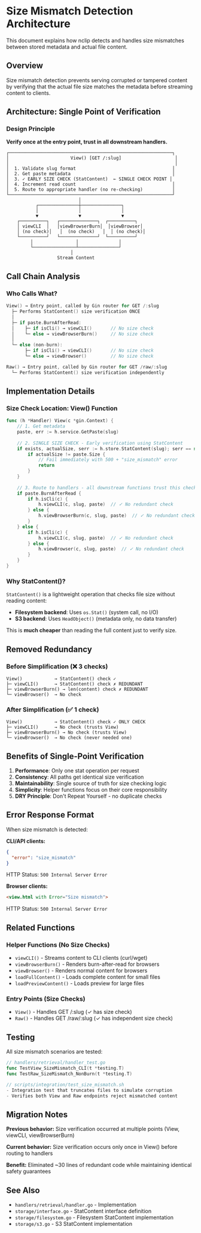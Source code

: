 # Size Mismatch Detection Architecture

This document explains how nclip detects and handles size mismatches between stored metadata and actual file content.

## Overview

Size mismatch detection prevents serving corrupted or tampered content by verifying that the actual file size matches the metadata before streaming content to clients.

## Architecture: Single Point of Verification

### Design Principle
**Verify once at the entry point, trust in all downstream handlers.**

```
┌─────────────────────────────────────────────────────────────┐
│                       View() [GET /:slug]                    │
│                                                              │
│  1. Validate slug format                                    │
│  2. Get paste metadata                                      │
│  3. ✓ EARLY SIZE CHECK (StatContent)  ← SINGLE CHECK POINT │
│  4. Increment read count                                    │
│  5. Route to appropriate handler (no re-checking)           │
└─────────────────────────────────────────────────────────────┘
                           │
           ┌───────────────┼───────────────┐
           │               │               │
           ▼               ▼               ▼
    ┌──────────┐   ┌──────────────┐  ┌──────────┐
    │ viewCLI  │   │viewBrowserBurn│  │viewBrowser│
    │ (no check)│   │  (no check)   │  │ (no check)│
    └──────────┘   └──────────────┘  └──────────┘
         │                │               │
         └────────────────┴───────────────┘
                        │
                   Stream Content
```

## Call Chain Analysis

### Who Calls What?

```go
View() → Entry point, called by Gin router for GET /:slug
  ├─ Performs StatContent() size verification ONCE
  │
  ├─ if paste.BurnAfterRead:
  │    ├─ if isCli() → viewCLI()       // No size check
  │    └─ else → viewBrowserBurn()     // No size check
  │
  └─ else (non-burn):
       ├─ if isCli() → viewCLI()       // No size check
       └─ else → viewBrowser()         // No size check

Raw() → Entry point, called by Gin router for GET /raw/:slug
  └─ Performs StatContent() size verification independently
```

## Implementation Details

### Size Check Location: View() Function

```go
func (h *Handler) View(c *gin.Context) {
    // 1. Get metadata
    paste, err := h.service.GetPaste(slug)
    
    // 2. SINGLE SIZE CHECK - Early verification using StatContent
    if exists, actualSize, serr := h.store.StatContent(slug); serr == nil && exists {
        if actualSize != paste.Size {
            // Fail immediately with 500 + "size_mismatch" error
            return
        }
    }
    
    // 3. Route to handlers - all downstream functions trust this check
    if paste.BurnAfterRead {
        if h.isCli(c) {
            h.viewCLI(c, slug, paste)  // ✓ No redundant check
        } else {
            h.viewBrowserBurn(c, slug, paste)  // ✓ No redundant check
        }
    } else {
        if h.isCli(c) {
            h.viewCLI(c, slug, paste)  // ✓ No redundant check
        } else {
            h.viewBrowser(c, slug, paste)  // ✓ No redundant check
        }
    }
}
```

### Why StatContent()?

`StatContent()` is a lightweight operation that checks file size without reading content:
- **Filesystem backend**: Uses `os.Stat()` (system call, no I/O)
- **S3 backend**: Uses `HeadObject()` (metadata only, no data transfer)

This is **much cheaper** than reading the full content just to verify size.

## Removed Redundancy

### Before Simplification (❌ 3 checks)

```
View()            → StatContent() check ✓
├─ viewCLI()      → StatContent() check ✗ REDUNDANT
├─ viewBrowserBurn() → len(content) check ✗ REDUNDANT
└─ viewBrowser()  → No check
```

### After Simplification (✅ 1 check)

```
View()            → StatContent() check ✓ ONLY CHECK
├─ viewCLI()      → No check (trusts View)
├─ viewBrowserBurn() → No check (trusts View)
└─ viewBrowser()  → No check (never needed one)
```

## Benefits of Single-Point Verification

1. **Performance**: Only one stat operation per request
2. **Consistency**: All paths get identical size verification
3. **Maintainability**: Single source of truth for size checking logic
4. **Simplicity**: Helper functions focus on their core responsibility
5. **DRY Principle**: Don't Repeat Yourself - no duplicate checks

## Error Response Format

When size mismatch is detected:

**CLI/API clients:**
```json
{
  "error": "size_mismatch"
}
```
HTTP Status: `500 Internal Server Error`

**Browser clients:**
```html
<view.html with Error="Size mismatch">
```
HTTP Status: `500 Internal Server Error`

## Related Functions

### Helper Functions (No Size Checks)

- `viewCLI()` - Streams content to CLI clients (curl/wget)
- `viewBrowserBurn()` - Renders burn-after-read for browsers
- `viewBrowser()` - Renders normal content for browsers
- `loadFullContent()` - Loads complete content for small files
- `loadPreviewContent()` - Loads preview for large files

### Entry Points (Size Checks)

- `View()` - Handles GET /:slug (✓ has size check)
- `Raw()` - Handles GET /raw/:slug (✓ has independent size check)

## Testing

All size mismatch scenarios are tested:

```go
// handlers/retrieval/handler_test.go
func TestView_SizeMismatch_CLI(t *testing.T)
func TestRaw_SizeMismatch_NonBurn(t *testing.T)

// scripts/integration/test_size_mismatch.sh
- Integration test that truncates files to simulate corruption
- Verifies both View and Raw endpoints reject mismatched content
```

## Migration Notes

**Previous behavior:** Size verification occurred at multiple points (View, viewCLI, viewBrowserBurn)

**Current behavior:** Size verification occurs only once in View() before routing to handlers

**Benefit:** Eliminated ~30 lines of redundant code while maintaining identical safety guarantees

## See Also

- `handlers/retrieval/handler.go` - Implementation
- `storage/interface.go` - StatContent interface definition
- `storage/filesystem.go` - Filesystem StatContent implementation
- `storage/s3.go` - S3 StatContent implementation
